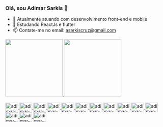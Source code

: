 ### Olá, sou Adimar Sarkis 👋

- 🔭 Atualmente atuando com desenvolvimento front-end e mobile
- 🌱 Estudando ReactJs e flutter
- 📫 Contate-me no email: asarkiscruz@gmail.com

<div>
  <a href="https://beacons.ai/adimarcruz" target="_blank">
  <img height="180em" src="https://github-readme-stats.vercel.app/api?username=AdimarSarkis&show_icon=true&theme=dracula&include_all_commits=true&count_private=true"/>
  <img height="180em" src='https://github-readme-stats.vercel.app/api/top-langs/?username=AdimarSarkis&layout=compact&langs_count=16&theme=dracula'/>
</div>

<div style="display: inline_block"><br>
  <img align="center" alt="adimar-js" height="30" width="40" src="https://cdn.jsdelivr.net/gh/devicons/devicon/icons/javascript/javascript-original.svg"/>
  <img align="center" alt="adimar-html" height="30" width="40" src="https://cdn.jsdelivr.net/gh/devicons/devicon/icons/html5/html5-original.svg"/>
  <img align="center" alt="adimar-css" height="30" width="40" src="https://cdn.jsdelivr.net/gh/devicons/devicon/icons/css3/css3-original.svg" />
  <img align="center" alt="adimar-react" height="30" width="40" src="https://cdn.jsdelivr.net/gh/devicons/devicon/icons/react/react-original.svg" />
  <img align="center" alt="adimar-sass" height="30" width="40" src="https://cdn.jsdelivr.net/gh/devicons/devicon/icons/sass/sass-original.svg" />
  <img align="center" alt="adimar-csharp" height="30" width="40" src="https://cdn.jsdelivr.net/gh/devicons/devicon/icons/csharp/csharp-original.svg" />
  <img align="center" alt="adimar-flutter" height="30" width="40" src="https://cdn.jsdelivr.net/gh/devicons/devicon/icons/flutter/flutter-original.svg" />
  <img align="center" alt="adimar-unity" background="white" height="30" width="40" src="https://cdn.jsdelivr.net/gh/devicons/devicon/icons/unity/unity-original-wordmark.svg" />
  <img align="center" alt="adimar-typescript" height="30" width="40" src="https://cdn.jsdelivr.net/gh/devicons/devicon/icons/typescript/typescript-original.svg" />
  <img align="center" alt="adimar-tailwind" height="30" width="40" src="https://cdn.jsdelivr.net/gh/devicons/devicon@latest/icons/tailwindcss/tailwindcss-original-wordmark.svg" />
   <img align="center" alt="adimar-mysql" height="30" width="40" src="https://cdn.jsdelivr.net/gh/devicons/devicon@latest/icons/mysql/mysql-original.svg" />
  <img align="center" alt="adimar-sql" height="30" width="40" src="https://cdn.jsdelivr.net/gh/devicons/devicon@latest/icons/microsoftsqlserver/microsoftsqlserver-original.svg" />
      <img align="center" alt="adimar-afterEffects" height="30" width="40" src="https://cdn.jsdelivr.net/gh/devicons/devicon@latest/icons/aftereffects/aftereffects-original.svg" /> 
      <img align="center" alt="adimar-photoshop" height="30" width="40" src="https://cdn.jsdelivr.net/gh/devicons/devicon@latest/icons/photoshop/photoshop-original.svg" />
       
          
</div>

          
